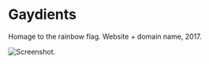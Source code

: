 # Gaydients

Homage to the rainbow flag. Website + domain name, 2017.

![Screenshot.](https://netplasticism.com/images/screenshot-1024x768-569.jpg)
